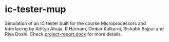 # ic-tester-mup
Simulation of an IC tester built for the course Microprocessors and Interfacing by Aditya Ahuja, R Hariram, Omkar Kulkarni, Rishabh Bajpai and Riya Doshi. Check [project-report.docx](https://github.com/starty-arty/ic-tester-mup/blob/master/project-report.docx) for more details.

